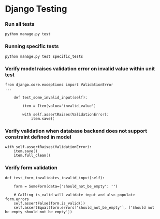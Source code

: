 # Django Testing

### Run all tests

    python manage.py test
    
### Running specific tests

    python manage.py test specific_tests
    
### Verify model raises validation error on invalid value within unit test

    from django.core.exceptions import ValidationError
    ...
    
        def test_some_invalid_input(self):
            
            item = Item(value='invalid_value')
            
            with self.assertRaises(ValidationError):
                item.save()
                
### Verify validation when database backend does not support constraint defined in model

    with self.assertRaises(ValidationError):
        item.save()
        item.full_clean()
        
### Verify form validation

    def test_form_invalidates_invalid_input(self):
    
        form = SomeForm(data={'should_not_be_empty': '')
        
        # Calling is_valid will validate input and also populate form.errors
        self.assertFalse(form.is_valid())
        self.assertEqual(form.errors['should_not_be_empty'], ['Should not be empty should not be empty'])